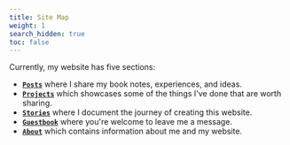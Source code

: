 ```yaml
---
title: Site Map
weight: 1
search_hidden: true
toc: false
---
```


Currently, my website has five sections:
- [**`Posts`**](/en/posts) where I share my book notes, experiences, and ideas.
- [**`Projects`**](/en/projects) which showcases some of the things I've done that are worth sharing.
- [**`Stories`**](/en/stories) where I document the journey of creating this website.
- [**`Guestbook`**](/en/guestbook)  where you're welcome to leave me a message.
- [**`About`**](/en/about) which contains information about me and my website.
